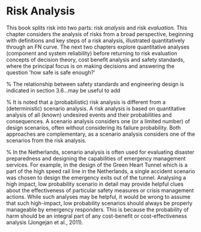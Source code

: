 # Risk Analysis

This book splits risk into two parts: risk *analysis* and risk *evaluation.* This chapter considers the analysis of risks from a broad perspective, beginning with definitions and key steps of a risk analysis, illustrated quantitatively through an FN curve. The next two chapters explore quantitative analyses (component and system reliability) before returning to risk evaluation concepts of decision theory, cost benefit analysis and safety standards, where the principal focus is on making decisions and answering the question 'how safe is safe enough?'

<!--
```{admonition} MUDE exam information
:class: tip, dropdown
You should understand the definition of risk and recognize the steps in a risk analysis (no need to memorize the details of every step). It is very important that you are able to construct a risk curve, given a set of scenarios (typically not more than 3 on the exam).
``` -->

% The relationship between safety standards and engineering design is indicated in section 3.6...may be useful to add

% It is noted that a (probabilistic) risk analysis is different  from a (deterministic) scenario analysis. A risk analysis is based on quantitative analysis of all (known) undesired events and their probabilities and consequences. A scenario analysis considers one (or a limited number) of design scenarios, often without considering its failure probability. Both approaches are complementary, as a scenario analysis considers one of the scenarios from the risk analysis. 

% In the Netherlands, scenario analysis is often used for evaluating disaster preparedness and designing the capabilities of emergency management services. For example, in the design of the Green Heart Tunnel which is a part of the high speed rail line in the Netherlands, a single accident scenario was chosen to design the emergency exits out of the tunnel. Analysing a high impact, low probability scenario in detail may provide helpful clues about the effectiveness of particular safety measures or crisis management actions. While such analyses may be helpful, it would be wrong to assume that such high-impact, low probability scenarios should always be properly manageable by emergency responders. This is because the probability of harm should be an integral part of any cost-benefit or cost-effectiveness analysis (Jongejan et al., 2011).
